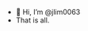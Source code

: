 - 👋 Hi, I’m @jlim0063
- That is all.

<!---
jlim0063/jlim0063 is a ✨ special ✨ repository because its `README.md` (this file) appears on your GitHub profile.
You can click the Preview link to take a look at your changes.
--->

